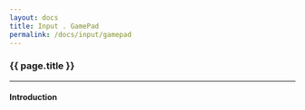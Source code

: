 ```yaml
---
layout: docs
title: Input . GamePad
permalink: /docs/input/gamepad
---
```


### {{ page.title }}

***

#### Introduction